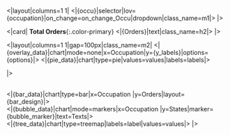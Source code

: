 <|layout|columns=1 1|
<|{occu}|selector|lov={occupation}|on_change=on_change_Occu|dropdown|class_name=m1|>
|>
<br/>

<|card|
**Total Orders**{:.color-primary}
<|{Orders}|text|class_name=h2|>
|>
<br/>


<|layout|columns=1 1|gap=100px|class_name=m2|
<|{overlay_data}|chart|mode=none|x=Occupation|y={y_labels}|options={options}|>
<|{pie_data}|chart|type=pie|values=values|labels=labels|>

|>

<br/>
<|{bar_data}|chart|type=bar|x=Occupation |y=Orders|layout={bar_design}|>

<br/>
<|{bubble_data}|chart|mode=markers|x=Occupation |y=States|marker={bubble_marker}|text=Texts|>
<br/>
<|{tree_data}|chart|type=treemap|labels=label|values=values|>
|>